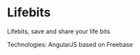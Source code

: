 Lifebits
========

Lifebits, save and share your life bits

Technologies: AngularJS based on Freebase


